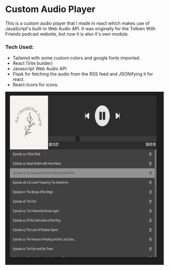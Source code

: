 # Custom Audio Player

This is a custom audio player that I made in react which makes use of JavaScript's built-in Web Audio API. It was originally for the Tolkien With Friends podcast website, but now it is also it's own module.  

### Tech Used:  
* Tailwind  with some custom colors and google fonts imported.
* React (Vite builder)
* Javascript Web Audio API
* Flask for fetching the audio from the RSS feed and JSONifying it for react.
* React-Icons for icons.

<img src='/public/audio-player-2.png' height='550'>